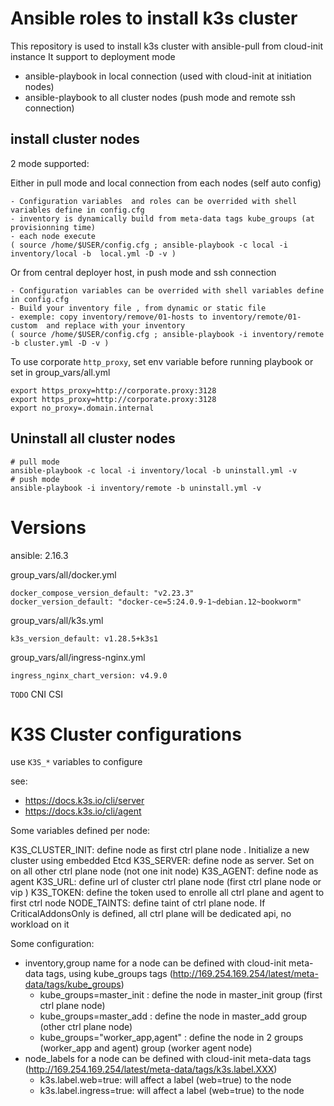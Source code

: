 # Ansible roles to install k3s cluster

This repository is used to install k3s cluster with ansible-pull from cloud-init instance
It support to deployment mode
- ansible-playbook in local connection (used with cloud-init at initiation nodes) 
- ansible-playbook to all cluster nodes (push mode and remote ssh connection)

## install cluster nodes

2 mode supported:

Either in pull mode and local connection from each nodes (self auto config)
```
- Configuration variables  and roles can be overrided with shell variables define in config.cfg
- inventory is dynamically build from meta-data tags kube_groups (at provisionning time)
- each node execute
( source /home/$USER/config.cfg ; ansible-playbook -c local -i inventory/local -b  local.yml -D -v )
```

Or from central deployer host,  in push mode and ssh connection

```
- Configuration variables can be overrided with shell variables define in config.cfg
- Build your inventory file , from dynamic or static file
- exemple: copy inventory/remove/01-hosts to inventory/remote/01-custom  and replace with your inventory
( source /home/$USER/config.cfg ; ansible-playbook -i inventory/remote -b cluster.yml -D -v )
```

To use corporate `http_proxy`, set env variable before running playbook or set in group_vars/all.yml
```
export https_proxy=http://corporate.proxy:3128
export https_proxy=http://corporate.proxy:3128
export no_proxy=.domain.internal
```

## Uninstall all cluster nodes

```
# pull mode
ansible-playbook -c local -i inventory/local -b uninstall.yml -v
# push mode
ansible-playbook -i inventory/remote -b uninstall.yml -v
```

# Versions

ansible: 2.16.3

group_vars/all/docker.yml
```
docker_compose_version_default: "v2.23.3"
docker_version_default: "docker-ce=5:24.0.9-1~debian.12~bookworm"
```

group_vars/all/k3s.yml
```
k3s_version_default: v1.28.5+k3s1
```

group_vars/all/ingress-nginx.yml
```
ingress_nginx_chart_version: v4.9.0
```

`TODO`
CNI
CSI

# K3S Cluster configurations

use `K3S_*` variables to configure

see:
- https://docs.k3s.io/cli/server
- https://docs.k3s.io/cli/agent

Some variables defined per node:

K3S_CLUSTER_INIT: define node as first ctrl plane node . Initialize a new cluster using embedded Etcd
K3S_SERVER: define node as server. Set on on all other ctrl plane  node (not one init node)
K3S_AGENT: define node as agent
K3S_URL: define url of cluster ctrl plane node (first ctrl plane node or vip )
K3S_TOKEN: define the token used to enrolle all ctrl plane and agent to first ctrl node
NODE_TAINTS: define taint of ctrl plane node. If CriticalAddonsOnly is defined, all ctrl plane will be dedicated api, no workload on it

Some configuration:
- inventory,group name for a node can be defined with cloud-init meta-data tags, using kube_groups tags (http://169.254.169.254/latest/meta-data/tags/kube_groups)
  - kube_groups=master_init : define the node in master_init group (first ctrl plane node)
  - kube_groups=master_add : define the node in master_add group (other ctrl plane node)
  - kube_groups="worker_app,agent" : define the node in 2 groups (worker_app and agent) group (worker agent node)
- node_labels for a node can be defined with cloud-init meta-data tags (http://169.254.169.254/latest/meta-data/tags/k3s.label.XXX)
  - k3s.label.web=true: will affect a label (web=true) to the node
  - k3s.label.ingress=true: will affect a label (web=true) to the node 
